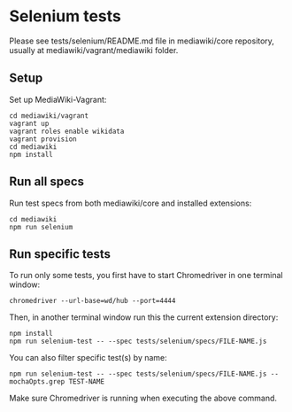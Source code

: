 # Selenium tests

Please see tests/selenium/README.md file in mediawiki/core repository, usually at mediawiki/vagrant/mediawiki folder.

## Setup

Set up MediaWiki-Vagrant:

    cd mediawiki/vagrant
    vagrant up
    vagrant roles enable wikidata
    vagrant provision
    cd mediawiki
    npm install

## Run all specs

Run test specs from both mediawiki/core and installed extensions:

    cd mediawiki
    npm run selenium

## Run specific tests

To run only some tests, you first have to start Chromedriver in one terminal window:

    chromedriver --url-base=wd/hub --port=4444

Then, in another terminal window run this the current extension directory:

    npm install
    npm run selenium-test -- --spec tests/selenium/specs/FILE-NAME.js

You can also filter specific test(s) by name:

    npm run selenium-test -- --spec tests/selenium/specs/FILE-NAME.js --mochaOpts.grep TEST-NAME

Make sure Chromedriver is running when executing the above command.

